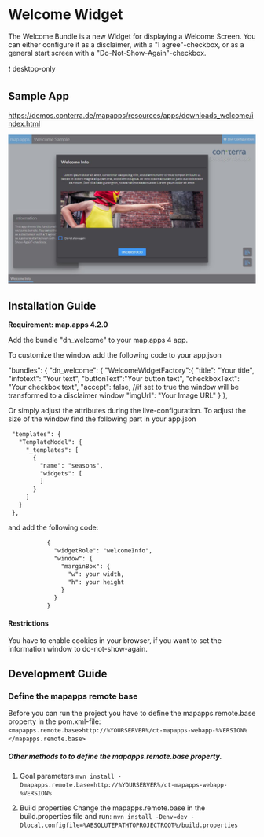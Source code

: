 # Welcome Widget
The Welcome Bundle is a new Widget for displaying a Welcome Screen. You can either configure it as a disclaimer, with a "I agree"-checkbox, or as a general start screen with a "Do-Not-Show-Again"-checkbox.


:heavy_exclamation_mark: desktop-only

Sample App
------------------
https://demos.conterra.de/mapapps/resources/apps/downloads_welcome/index.html

![Screenshot Sample App Welcome](https://github.com/conterra/mapapps-welcome/blob/master/welcome_screenshot.JPG)

Installation Guide
------------------
**Requirement: map.apps 4.2.0**

Add the bundle "dn_welcome" to your map.apps 4 app. 

To customize the window add the following code to your app.json 


  "bundles": {
    "dn_welcome": {
      "WelcomeWidgetFactory":{
        "title": "Your title",
        "infotext": "Your text",
        "buttonText":"Your button text",
        "checkboxText": "Your checkbox text",
        "accept": false, //if set to true the window will be transformed to a disclaimer window
        "imgUrl": "Your Image URL"
      }
    },
 
 Or simply adjust the attributes during the live-configuration.
 To adjust the size of the window find the following part in your app.json
     
     "templates": {
       "TemplateModel": {
         "_templates": [
           {
             "name": "seasons",
             "widgets": [
             ]
           }
         ]
       }
     },
     
and add the following code:

               {
                 "widgetRole": "welcomeInfo",
                 "window": {
                   "marginBox": {
                     "w": your width,
                     "h": your height
                   }
                 }
               }
 
 
#### Restrictions
You have to enable cookies in your browser, if you want to set the information window to do-not-show-again.


Development Guide
------------------
### Define the mapapps remote base
Before you can run the project you have to define the mapapps.remote.base property in the pom.xml-file:
`<mapapps.remote.base>http://%YOURSERVER%/ct-mapapps-webapp-%VERSION%</mapapps.remote.base>`

##### Other methods to to define the mapapps.remote.base property.
1. Goal parameters
`mvn install -Dmapapps.remote.base=http://%YOURSERVER%/ct-mapapps-webapp-%VERSION%`

2. Build properties
Change the mapapps.remote.base in the build.properties file and run:
`mvn install -Denv=dev -Dlocal.configfile=%ABSOLUTEPATHTOPROJECTROOT%/build.properties`
